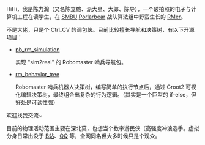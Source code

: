 HiHi，我是陈力瀚（又名陈立憨、派大星、大郎、陈导），一个破拍照的电子与计算机工程在读学生，在 [SMBU](https://www.smbu.edu.cn/) [Porlarbear](https://g.h5gdsvip.com/p/lftipqki) 战队算法组中野蛮生长的 [RMer](https://www.robomaster.com/)。

不是大佬，只是个 Ctrl_CV 的调包侠。目前比较擅长导航和决策树，有以下开源项目：

- [pb_rm_simulation](https://gitee.com/SMBU-POLARBEAR/pb_rmsimulation)

    实现 "sim2real" 的 Robomaster 哨兵导航包。

- [rm_behavior_tree](https://gitee.com/SMBU-POLARBEAR/rm_behavior_tree)

    Robomaster 哨兵机器人决策树，编写简单的执行节点后，通过 Groot2 可视化编辑决策树，最终组合出复杂的行为逻辑。（其实是一个巨型的 if-else，但好处是可读性强）

欢迎找我交流~

目前的物理活动范围主要在深北莫，也想当个数字游<del>民</del>侠（高强度冲浪选手。虚拟分身日常出没于 [B站](https://space.bilibili.com/170786212)、[QQ](https://qm.qq.com/q/Y3gFHS6eEc) 等，全网同名但大多时候只是个观众。
